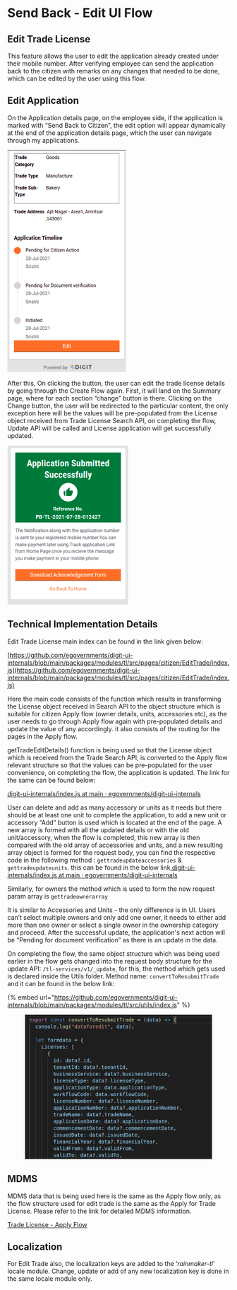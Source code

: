 # Send Back - Edit UI Flow

## **Edit Trade License**

This feature allows the user to edit the application already created under their mobile number. After verifying employee can send the application back to the citizen with remarks on any changes that needed to be done, which can be edited by the user using this flow.

## **Edit Application**

On the Application details page, on the employee side, if the application is marked with “Send Back to Citizen”, the edit option will appear dynamically at the end of the application details page, which the user can navigate through my applications.

![](<../../../../../.gitbook/assets/image (166).png>)

After this, On clicking the button, the user can edit the trade license details by going through the Create Flow again. First, it will land on the Summary page, where for each section “change” button is there. Clicking on the Change button, the user will be redirected to the particular content, the only exception here will be the values will be pre-populated from the License object received from Trade License Search API, on completing the flow, Update API will be called and License application will get successfully updated.

![Acknowledgement Screen](<../../../../../.gitbook/assets/image (125).png>)

## **Technical Implementation Details**

Edit Trade License main index can be found in the link given below:

[https://github.com/egovernments/digit-ui-internals/blob/main/packages/modules/tl/src/pages/citizen/EditTrade/index.js](https://github.com/egovernments/digit-ui-internals/blob/main/packages/modules/tl/src/pages/citizen/EditTrade/index.js)

Here the main code consists of the function which results in transforming the License object received in Search API to the object structure which is suitable for citizen Apply flow (owner details, units, accessories etc), as the user needs to go through Apply flow again with pre-populated details and update the value of any accordingly. it also consists of the routing for the pages in the Apply flow.

getTradeEditDetails() function is being used so that the License object which is received from the Trade Search API, is converted to the Apply flow relevant structure so that the values can be pre-populated for the user convenience, on completing the flow, the application is updated. The link for the same can be found below:

[<img src="https://github.com/fluidicon.png" alt="" data-size="line">digit-ui-internals/index.js at main · egovernments/digit-ui-internals](https://github.com/egovernments/digit-ui-internals/blob/main/packages/modules/tl/src/pages/citizen/EditTrade/index.js)

User can delete and add as many accessory or units as it needs but there should be at least one unit to complete the application, to add a new unit or accessory “Add” button is used which is located at the end of the page. A new array is formed with all the updated details or with the old unit/accessory, when the flow is completed, this new array is then compared with the old array of accessories and units, and a new resulting array object is formed for the request body, you can find the respective code in the following method : `gettradeupdateaccessories` & `gettradeupdateunits`. this can be found in the below link[ <img src="https://github.com/fluidicon.png" alt="" data-size="line">digit-ui-internals/index.js at main · egovernments/digit-ui-internals](https://github.com/egovernments/digit-ui-internals/blob/main/packages/modules/tl/src/utils/index.js)

Similarly, for owners the method which is used to form the new request param array is `gettradeownerarray`

It is similar to Accessories and Units - the only difference is in UI. Users can’t select multiple owners and only add one owner, it needs to either add more than one owner or select a single owner in the ownership category and proceed. After the successful update, the application's next action will be “Pending for document verification” as there is an update in the data.

On completing the flow, the same object structure which was being used earlier in the flow gets changed into the request body structure for the update API: `/tl-services/v1/_update`, for this, the method which gets used is declared inside the Utils folder. Method name: `convertToResubmitTrade` and it can be found in the below link:

{% embed url="https://github.com/egovernments/digit-ui-internals/blob/main/packages/modules/tl/src/utils/index.js" %}

<figure><img src="../../../../../.gitbook/assets/image (4).png" alt=""><figcaption></figcaption></figure>

## **MDMS**

MDMS data that is being used here is the same as the Apply flow only, as the flow structure used for edit trade is the same as the Apply for Trade License. Please refer to the link for detailed MDMS information.

[Trade License - Apply Flow](./)

## **Localization**

For Edit Trade also, the localization keys are added to the ‘_rainmaker-tl_’ locale module. Change, update or add of any new localization key is done in the same locale module only.
